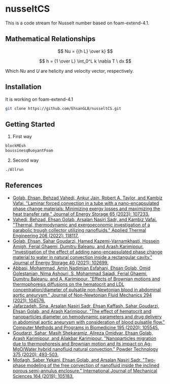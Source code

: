 # nusseltCS
This is a code stream for Nusselt number based on foam-extend-4.1.


## Mathematical Relationships
$$ Nu = {{h L} \over k} $$

$$ h = {1 \over L} \int_0^L k \nabla T \ dx $$

Which $Nu$ and $U$ are helicity and velocity vector, respectively.


## Installation
It is working on foam-extend-4.1
```bash
git clone https://github.com/EhsanGLB/nusseltCS.git
```


## Getting Started
1. First way
```bash
blockMEsh
boussinesqBuoyantFoam
```

2. Second way
```bash
./Allrun
```


## References
* [Golab, Ehsan, Behzad Vahedi, Ankur Jain, Robert A. Taylor, and Kambiz Vafai. "Laminar forced convection in a tube with a nano-encapsulated phase change materials: Minimizing exergy losses and maximizing the heat transfer rate." Journal of Energy Storage 65 (2023): 107233.](https://www.sciencedirect.com/science/article/abs/pii/S2352152X23006308)
* [Vahedi, Behzad, Ehsan Golab, Arsalan Nasiri Sadr, and Kambiz Vafai. "Thermal, thermodynamic and exergoeconomic investigation of a parabolic trough collector utilizing nanofluids." Applied Thermal Engineering 206 (2022): 118117.](https://www.sciencedirect.com/science/article/abs/pii/S1359431122000813)
* [Golab, Ehsan, Sahar Goudarzi, Hamed Kazemi-Varnamkhasti, Hossein Amigh, Ferial Ghaemi, Dumitru Baleanu, and Arash Karimipour. "Investigation of the effect of adding nano-encapsulated phase change material to water in natural convection inside a rectangular cavity." Journal of Energy Storage 40 (2021): 102699.](https://www.sciencedirect.com/science/article/abs/pii/S2352152X21004357)
* [Abbasi, Mohammad, Amin Nadimian Esfahani, Ehsan Golab, Omid Golestanian, Nima Ashouri, S. Mohammad Sajadi, Ferial Ghaemi, Dumitru Baleanu, and A. Karimipour. "Effects of Brownian motions and thermophoresis diffusions on the hematocrit and LDL concentration/diameter of pulsatile non-Newtonian blood in abdominal aortic aneurysm." Journal of Non-Newtonian Fluid Mechanics 294 (2021): 104576.](https://www.sciencedirect.com/science/article/abs/pii/S0377025721000859)
* [Jafarzadeh, Sina, Arsalan Nasiri Sadr, Ehsan Kaffash, Sahar Goudarzi, Ehsan Golab, and Arash Karimipour. "The effect of hematocrit and nanoparticles diameter on hemodynamic parameters and drug delivery in abdominal aortic aneurysm with consideration of blood pulsatile flow." Computer Methods and Programs in Biomedicine 195 (2020): 105545.](https://www.sciencedirect.com/science/article/abs/pii/S0169260720307914)
* [Goudarzi, Sahar, Masih Shekaramiz, Alireza Omidvar, Ehsan Golab, Arash Karimipour, and Aliakbar Karimipour. "Nanoparticles migration due to thermophoresis and Brownian motion and its impact on Ag-MgO/Water hybrid nanofluid natural convection." Powder Technology 375 (2020): 493-503.](https://www.sciencedirect.com/science/article/abs/pii/S0032591020307397)
* [Motlagh, Saber Yekani, Ehsan Golab, and Arsalan Nasiri Sadr. "Two-phase modeling of the free convection of nanofluid inside the inclined porous semi-annulus enclosure." International Journal of Mechanical Sciences 164 (2019): 105183.](https://www.sciencedirect.com/science/article/abs/pii/S0020740319315279)




